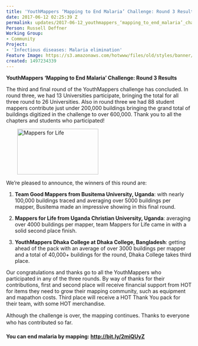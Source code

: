 ```yaml
---
title: 'YouthMappers ‘Mapping to End Malaria’ Challenge: Round 3 Results'
date: 2017-06-12 02:25:39 Z
permalink: updates/2017-06-12_youthmappers_‘mapping_to_end_malaria’_challenge_round_3_results
Person: Russell Deffner
Working Group:
- Community
Project:
- 'Infectious diseases: Malaria elimination'
Feature Image: https://s3.amazonaws.com/hotwww/files/old/styles/banner/public/20170506_173519.jpg
created: 1497234339
---
```


<p dir="ltr"><strong>YouthMappers ‘Mapping to End Malaria’ Challenge: Round 3 Results</strong></p><p dir="ltr">The third and final round of the YouthMappers challenge has concluded. In round three, we had 13 Universities participate, bringing the total for all three round to 26 Universities. Also in round three we had 88 student mappers contribute just under 200,000 buildings bringing the grand total of buildings digitized in the challenge to over 600,000. Thank you to all the chapters and students who participated!</p><p style="padding-left: 30px;" dir="ltr"><img class="image-medium" title="Mappers for Life" src="https://s3.amazonaws.com/hotwww/files/old/styles/medium/public/20170506_173519.jpg?itok=_eFwcpzc" alt="Mappers for Life" height="124" width="220"></p><p dir="ltr">We’re pleased to announce, the winners of this round are:</p><ol><li dir="ltr"><p dir="ltr"><strong>Team Good Mappers from Busitema University, Uganda</strong>: with nearly 100,000 buildings traced and averaging over 5000 buildings per mapper, Busitema made an impressive showing in this final round.</p></li><li dir="ltr"><p dir="ltr"><strong>Mappers for Life from Uganda Christian University, Uganda</strong>: averaging over 4000 buildings per mapper, team Mappers for Life came in with a solid second place finish.</p></li><li dir="ltr"><p dir="ltr"><strong>YouthMappers Dhaka College at Dhaka College, Bangladesh</strong>: getting ahead of the pack with an average of over 3000 buildings per mapper and a total of 40,000+ buildings for the round, Dhaka College takes third place.</p></li></ol><p dir="ltr">Our congratulations and thanks go to all the YouthMappers who participated in any of the three rounds. By way of thanks for their contributions, first and second place will receive financial support from HOT for items they need to grow their mapping community, such as equipment and mapathon costs. Third place will receive a HOT Thank You pack for their team, with some HOT merchandise.</p><p style="line-height: 1.38; margin-top: 0pt; margin-bottom: 0pt;" dir="ltr">Although the challenge is over, the mapping continues. Thanks to everyone who has contributed so far.</p><p style="line-height: 1.38; margin-top: 0pt; margin-bottom: 0pt;" dir="ltr">&nbsp;</p><p style="line-height: 1.38; margin-top: 0pt; margin-bottom: 0pt;" dir="ltr"><strong>You can end malaria by mapping: <a href="http://bit.ly/2miQUyZ">http://bit.ly/2miQUyZ</a></strong></p>
